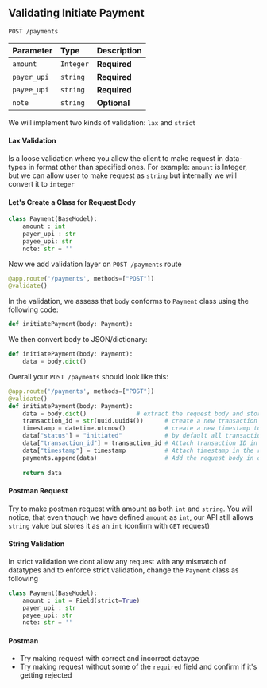 
## Validating Initiate Payment

```http
POST /payments
```


| Parameter | Type     | Description                       |
| :-------- | :------- | :-------------------------------- |
| `amount`         | `Integer` | **Required** |
| `payer_upi`      | `string`  | **Required** |
| `payee_upi`      | `string`  | **Required** |
| `note`      	   | `string`  | **Optional** |


We will implement two kinds of validation: `lax` and `strict`

#### Lax Validation
Is a loose validation where you allow the client to make request in data-types in format other than specified ones. For example: `amount` is Integer, but we can allow user to make request as `string` but internally we will convert it to `integer`

#### Let's Create a Class for Request Body
```python
class Payment(BaseModel):
	amount : int
	payer_upi : str
	payee_upi: str
	note: str = ''
```

Now we add validation layer on `POST /payments` route
```python
@app.route('/payments', methods=["POST"])
@validate()
```

In the validation, we assess that `body` conforms to `Payment` class using the following code:
```python
def initiatePayment(body: Payment):
```

We then convert body to JSON/dictionary:
```python
def initiatePayment(body: Payment):
	data = body.dict()
```

Overall your `POST /payments` should look like this:
```python
@app.route('/payments', methods=["POST"])
@validate()
def initiatePayment(body: Payment):
	data = body.dict()				# extract the request body and store it in variable "data"
	transaction_id = str(uuid.uuid4())		# create a new transaction ID using uuid() library
	timestamp = datetime.utcnow()			# create a new timestamp to capture the transaction time
	data["status"] = "initiated"			# by default all transactions starts with status as "initiated"
	data["transaction_id"] = transaction_id	# Attach transaction ID in the requestbody
	data["timestamp"] = timestamp 			# Attach timestamp in the request body
	payments.append(data)					# Add the request body in our "payments" database
 
	return data
```

#### Postman Request
Try to make postman request with amount as both `int` and `string`.
You will notice, that even though we have defined `amount` as `int`, our API still allows `string` value but stores it as an `int` (confirm with `GET` request)


#### String Validation
In strict validation we dont allow any request with any mismatch of datatypes and to enforce strict validation, change the `Payment` class as following

```python
class Payment(BaseModel):
	amount : int = Field(strict=True)
	payer_upi : str
	payee_upi: str
	note: str = ''
```

#### Postman
* Try making request with correct and incorrect dataype
* Try making request without some of the `required` field and confirm if it's getting rejected
